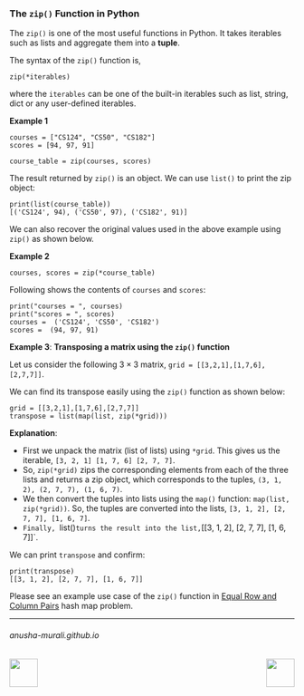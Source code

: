 ### The `zip()` Function in Python

The `zip()` is one of the most useful functions in Python. It takes iterables such as lists and aggregate them into a **tuple**.

The syntax of the `zip()` function is,
```
zip(*iterables)
```
where the `iterables` can be one of the built-in iterables such as list, string, dict or any user-defined iterables.

**Example 1**
```
courses = ["CS124", "CS50", "CS182"]
scores = [94, 97, 91]

course_table = zip(courses, scores)
```
The result returned by `zip()` is an object. We can use `list()` to print the zip object:
```
print(list(course_table))
[('CS124', 94), ('CS50', 97), ('CS182', 91)]
```

We can also recover the original values used in the above example using `zip()` as shown below.

**Example 2**
```
courses, scores = zip(*course_table)
```
Following shows the contents of `courses` and `scores`:
```
print("courses = ", courses)
print("scores = ", scores)
courses =  ('CS124', 'CS50', 'CS182')
scores =  (94, 97, 91)
```

**Example 3**: **Transposing a matrix using the `zip()` function**

Let us consider the following $3 \times 3$ matrix, `grid = [[3,2,1],[1,7,6],[2,7,7]]`.


We can find its transpose easily using the `zip()` function as shown below:

```
grid = [[3,2,1],[1,7,6],[2,7,7]]
transpose = list(map(list, zip(*grid)))
```
**Explanation**: 
- First we unpack the matrix (list of lists) using `*grid`. This gives us the iterable, `[3, 2, 1] [1, 7, 6] [2, 7, 7]`.
- So, `zip(*grid)` zips the corresponding elements from each of the three lists and returns a zip object, which corresponds to the tuples, `(3, 1, 2), (2, 7, 7), (1, 6, 7)`.
- We then convert the tuples into lists using the `map()` function: `map(list, zip(*grid))`. So, the tuples are converted into the lists, `[3, 1, 2], [2, 7, 7], [1, 6, 7]`.
- `Finally, `list()` turns the result into the list, `[[3, 1, 2], [2, 7, 7], [1, 6, 7]]`.

We can print `transpose` and confirm:
```
print(transpose)
[[3, 1, 2], [2, 7, 7], [1, 6, 7]]
```

Please see an example use case of the `zip()` function in [Equal Row and Column Pairs](../HashMap/rowcolumnPairs.md) hash map problem.

* * *
###### anusha-murali.github.io


<img src="https://github.com/anusha-murali/anusha-murali.github.io/assets/111596338/639243aa-2857-4595-a65a-7852762bb002" width="50" height="50" align="left">

[<img src="https://github.com/user-attachments/assets/989cfb30-4fb8-40f8-a812-8a054869aa32" width="50" height="50" align="right">](../index.md)
